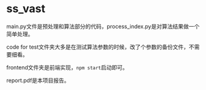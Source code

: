 # ss_vast
main.py文件是预处理和算法部分的代码，process_index.py是对算法结果做一个简单处理。

code for test文件夹大多是在测试算法参数的时候，改了个参数的备份文件，不需要细看。

frontend文件夹是前端实现，`npm start`启动即可。

report.pdf是本项目报告。
